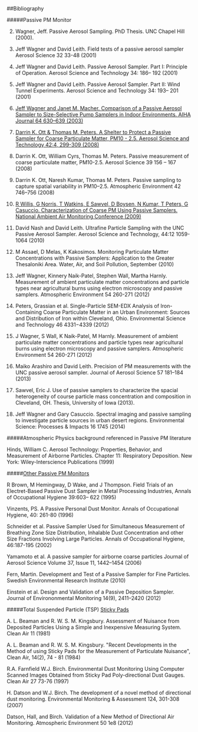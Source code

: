 ##Bibliography

#####Passive PM Monitor

2. Wagner, Jeff. Passive Aerosol Sampling. PhD Thesis. UNC Chapel Hill (2000).

3. Jeff Wagner and David Leith. Field tests of a passive aerosol sampler Aerosol Science 32  33-48 (2001)

4. Jeff Wagner and David Leith. Passive Aerosol Sampler. Part I: Principle of Operation. Aerosol Science and Technology 34: 186– 192 (2001)

5. Jeff Wagner and David Leith. Passive Aerosol Sampler. Part II: Wind Tunnel Experiments. Aerosol Science and Technology 34: 193– 201 (2001)

6. [Jeff Wagner and Janet M. Macher. Comparison of a Passive Aerosol Sampler to Size-Selective Pump Samplers in Indoor Environments. AIHA Journal 64 630–639 (2003)](//www.unc.edu/courses/2006spring/envr/116l/001/AIHAJ%2064%20630-639%20%282003%29%20Wagner%20and%20Macher.pdf)

7. [Darrin K. Ott & Thomas M. Peters. A Shelter to Protect a Passive Sampler for Coarse Particulate Matter, PM10 - 2.5. Aerosol Science and Technology 42:4, 299-309 (2008)](//www.tandfonline.com/doi/pdf/10.1080/02786820802054236)

8. Darrin K. Ott, William Cyrs, Thomas M. Peters. Passive measurement of coarse particulate matter, PM10-2.5. Aerosol Science 39 156 – 167 (2008)

9. Darrin K. Ott, Naresh Kumar, Thomas M. Peters. Passive sampling to capture spatial variability in PM10–2.5. Atmospheric Environment 42  746–756 (2008)

10. [R Willis, G Norris, T Watkins, E Sawvel, D Boysen, N Kumar, T Peters, G Casuccio. Characterization of Coarse PM Using Passive Samplers. National Ambient Air Monitoring Conference (2009)](//www.epa.gov/ttnamti1/files/2009conference/Watkins.pdf#page=2&zoom=auto,41,20)

11. David Nash and David Leith. Ultrafine Particle Sampling with the UNC Passive Aerosol Sampler. Aerosol Science and Technology, 44:12 1059-1064 (2010)

12. M Assael, D Melas, K Kakosimos. Monitoring Particulate Matter Concentrations with Passive Samplers: Application to the Greater Thesaloniki Area. Water, Air, and Soil Pollution, September (2010) 


13. Jeff Wagner, Kinnery Naik-Patel, Stephen Wall, Martha Harnly. Measurement of ambient particulate matter concentrations and particle types near agricultural burns using electron microscopy and passive samplers. Atmospheric Environment 54 260-271 (2012)

14. Peters, Grassian et al. Single-Particle SEM-EDX Analysis of Iron-Containing Coarse Particulate Matter in an Urban Environment: Sources and Distribution of Iron within Cleveland, Ohio. Environmental Science and Technology 46 4331−4339 (2012)

15. J Wagner, S Wall, K Naik-Patel, M Harnly. Measurement of ambient particulate matter concentrations and particle types near agricultural burns using electron microscopy and passive samplers. Atmospheric Environment 54 260-271 (2012)

16. Maiko Arashiro and David Leith. Precision of PM measurements with the UNC passive aerosol sampler. Journal of Aerosol Science 57 181–184 (2013)

17. Sawvel, Eric J. Use of passive samplers to characterize the spacial heterogeneity of course particle mass concentration and composition in Cleveland, OH. Thesis, University of Iowa (2013).

18. Jeff Wagner and Gary Casuccio. Spectral imaging and passive sampling to investigate particle sources in urban desert regions.  Environmental Science: Processes & Impacts 16 1745 (2014)

#####Atmospheric Physics background referenced in Passive PM literature

Hinds, William C. Aerosol Technology: Properties, Behavior, and Measurement of Airborne Particles. Chapter 11: Respiratory Deposition. New York: Wiley-Interscience Publications (1999)

#####[Other Passive PM Monitors](https://publiclab.org/wiki/passive-pm)

 R Brown, M Hemingway, D Wake, and J Thompson. Field Trials of an Electret-Based Passive Dust Sampler in Metal Processing Industries, Annals of Occupational Hygiene 39:603– 622 (1995)

Vinzents, PS. A Passive Personal Dust Monitor. Annals of Occupational Hygiene, 40: 261-80 (1996)

Schneider et al. Passive Sampler Used for Simultaneous Measurement of Breathing Zone Size Distribution, Inhalable Dust Concentration and other Size Fractions Involving Large Particles. Annals of Occupational Hygiene, 46:187-195 (2002)

Yamamoto et al. A passive sampler for airborne coarse particles Journal of Aerosol Science Volume 37, Issue 11, 1442–1454 (2006)

Fern, Martin. Development and Test of a Passive Sampler for Fine Particles. Swedish Environmental Research Institute (2010)
 
Einstein et al. Design and Validation of a Passive Deposition Sampler. Journal of Environonmental Monitoring 14(9), 2411–2420 (2012)

#####Total Suspended Particle  (TSP) [Sticky Pads](https://publiclab.org/notes/mathew/06-05-2014/the-development-of-stickypad-monitoring)

A. L. Beaman and R. W. S. M. Kingsbury. Assessment of Nuisance from Deposited Particles Using a Simple and Inexpensive Measuring System. Clean Air 11 (1981)

A. L. Beaman and R. W. S. M. Kingsbury. "Recent Developments in the Method of using Sticky Pads for the Measurement of Particulate Nuisance", Clean Air, 14(2), 74 - 81 (1984)

R.A. Farnfield W.J. Birch. Environmental Dust Monitoring Using Computer Scanned Images Obtained from Sticky Pad Poly-directional Dust Gauges. Clean Air 27 73-76 (1997)

H. Datson and W.J. Birch. The development of a novel method of directional dust monitoring. Environmental Monitoring & Assessment 124, 301-308 (2007)

Datson, Hall, and Birch. Validation of a New Method of Directional Air Monitoring. Atmospheric Environment 50 1e8 (2012) 
